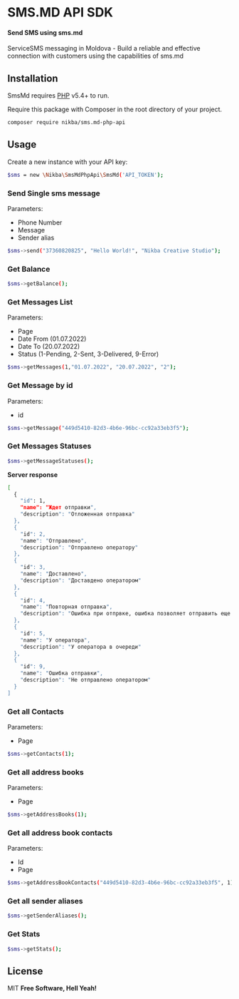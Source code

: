 # SMS.MD API SDK
#### Send SMS using sms.md

ServiceSMS messaging in Moldova - Build a reliable and effective connection with customers using the capabilities of sms.md

## Installation

SmsMd requires [PHP](https://php.net/) v5.4+ to run.

Require this package with Composer in the root directory of your project.

```sh
composer require nikba/sms.md-php-api
```

## Usage
Create a new instance with your API key:
```sh
$sms = new \Nikba\SmsMdPhpApi\SmsMd('API_TOKEN');
```

### Send Single sms message
Parameters:
* Phone Number
* Message
* Sender alias 
```sh
$sms->send("37360820825", "Hello World!", "Nikba Creative Studio");
```

### Get Balance
```sh
$sms->getBalance();
```

### Get Messages List
Parameters:
* Page
* Date From (01.07.2022)
* Date To (20.07.2022)
* Status (1-Pending, 2-Sent, 3-Delivered, 9-Error)
```sh
$sms->getMessages(1,"01.07.2022", "20.07.2022", "2");
```

### Get Message by id
Parameters:
* id
```sh
$sms->getMessage("449d5410-82d3-4b6e-96bc-cc92a33eb3f5");
```

### Get Messages Statuses
```sh
$sms->getMessageStatuses();
```
**Server response**

```sh
[
  {
    "id": 1,
    "name": "Ждет отправки",
    "description": "Отложенная отправка"
  },
  {
    "id": 2,
    "name": "Отправлено",
    "description": "Отправлено оператору"
  },
  {
    "id": 3,
    "name": "Доставлено",
    "description": "Доставдено оператором"
  },
  {
    "id": 4,
    "name": "Повторная отправка",
    "description": "Ошибка при отпрвке, ошибка позволяет отправить еще раз"
  },
  {
    "id": 5,
    "name": "У оператора",
    "description": "У оператора в очереди"
  },
  {
    "id": 9,
    "name": "Ошибка отправки",
    "description": "Не отправлено оператором"
  }
]
```

### Get all Contacts
Parameters:
* Page
```sh
$sms->getContacts(1);
```

### Get all address books
Parameters:
* Page
```sh
$sms->getAddressBooks(1);
```

### Get all address book contacts
Parameters:
* Id
* Page
```sh
$sms->getAddressBookContacts("449d5410-82d3-4b6e-96bc-cc92a33eb3f5", 1);
```

### Get all sender aliases
```sh
$sms->getSenderAliases();
```

### Get Stats
```sh
$sms->getStats();
```

## License

MIT
**Free Software, Hell Yeah!**
